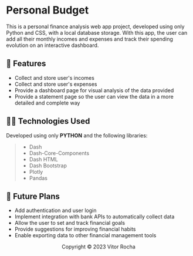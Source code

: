# Personal Budget

This is a personal finance analysis web app project, developed using only Python and CSS, with a local database storage. With this app, the user can add all their monthly incomes and expenses and track their spending evolution on an interactive dashboard.

## 🔧 Features

- Collect and store user's incomes
- Collect and store user's expenses
- Provide a dashboard page for visual analysis of the data provided
- Provide a statement page so the user can view the data in a more detailed and complete way

## 👨‍💻 Technologies Used

Developed using only **PYTHON** and the following libraries:
> - Dash
> - Dash-Core-Components
> - Dash HTML
> - Dash Bootstrap
> - Plotly
> - Pandas

## 🚀 Future Plans

- Add authentication and user login
- Implement integration with bank APIs to automatically collect data
- Allow the user to set and track financial goals
- Provide suggestions for improving financial habits
- Enable exporting data to other financial management tools

<p align="center">Copyright © 2023 Vitor Rocha</p>
